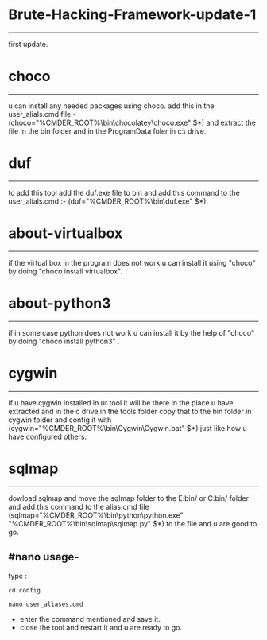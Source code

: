 # Brute-Hacking-Framework-update-1
----------------------------------
first update.

# choco
-----------------
u can install any needed packages using choco. add this in the user_alials.cmd file:-
(choco="%CMDER_ROOT%\bin\chocolatey\choco.exe" $*)
and extract the file in the bin folder and in the ProgramData foler in c:\ drive.

# duf
------------------
to add this tool add the duf.exe file to bin and add this command to the user_alials.cmd :-
(duf="%CMDER_ROOT%\bin\duf.exe" $*).

# about-virtualbox
----------------------
if the virtual box in the program does not work u can install it using "choco" by doing "choco install virtualbox".

# about-python3
-----------------
if in some case python does not work u can install it by the help of "choco" by doing "choco install python3" .

# cygwin
----------
if u have cygwin installed in ur tool it will be there in the place u have extracted and in the c drive in the tools folder copy that to the bin folder in cygwin folder 
and config it with (cygwin="%CMDER_ROOT%\bin\Cygwin\Cygwin.bat" $*) just like how u have configured others.

# sqlmap 
-----------
dowload sqlmap and move the sqlmap folder to the E:bin/ or C:bin/ folder and add this command to the alias.cmd file (sqlmap="%CMDER_ROOT%\bin\python\python.exe" "%CMDER_ROOT%\bin\sqlmap\sqlmap.py" $*) to the file and u are good to go.

#nano usage-
------------
type :
    
    cd config
    
    nano user_aliases.cmd
* enter the command mentioned and save it.
* close the tool and restart it and u are ready to go. 
